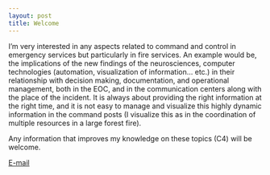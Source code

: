 ```yaml
---
layout: post
title: Welcome
---
```

I’m very interested in any aspects related to command and control in emergency services but particularly in fire services. An example would be, the implications of the new findings of the neurosciences, computer technologies (automation, visualization of information… etc.) in their relationship with decision making, documentation, and operational management, both in the EOC, and in the communication centers along with the place of the incident. It is always about providing the right information at the right time, and it is not easy to manage and visualize this highly dynamic information in the command posts (I visualize this as in the coordination of multiple resources in a large forest fire).

Any information that improves my knowledge on these topics (C4) will be welcome.


[E-mail](mailto:jlredon@pm.me)

<!--excerpt--> 
